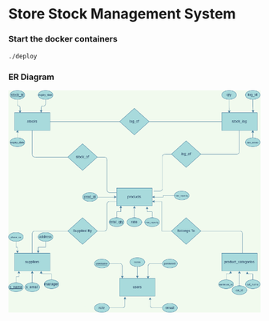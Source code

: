 # Store Stock Management System

### Start the docker containers

```sh
./deploy
```
### ER Diagram
![er-diagram](./images/ER-Diagram.png)
